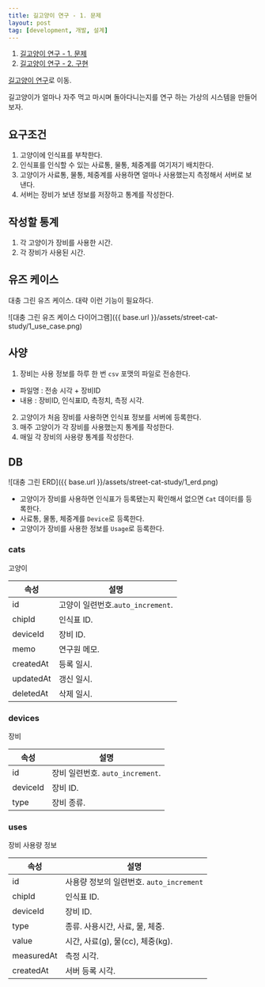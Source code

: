 ```yaml
---
title: 길고양이 연구 - 1. 문제
layout: post
tag: [development, 개발, 설계]
---
```


1. [길고양이 연구 - 1. 문제](/2020/05/04/street-cat-study-1)
2. [길고양이 연구 - 2. 구현](/2020/05/10/street-cat-study-2)

[길고양이 연구](https://justburrow.gitbook.io/street-cat-study/)로 이동.

길고양이가 얼마나 자주 먹고 마시며 돌아다니는지를 연구 하는 가상의 시스템을 만들어보자.

## 요구조건

1. 고양이에 인식표를 부착한다.
2. 인식표를 인식할 수 있는 사료통, 물통, 체중계를 여기저기 배치한다.
3. 고양이가 사료통, 물통, 체중계를 사용하면 얼마나 사용했는지 측정해서 서버로 보낸다.
4. 서버는 장비가 보낸 정보를 저장하고 통계를 작성한다.

## 작성할 통계

1. 각 고양이가 장비를 사용한 시간.
2. 각 장비가 사용된 시간.

## 유즈 케이스

대충 그린 유즈 케이스. 대략 이런 기능이 필요하다.

![대충 그린 유즈 케이스 다이어그램]({{ base.url }}/assets/street-cat-study/1_use_case.png)

## 사양

1. 장비는 사용 정보를 하루 한 번 `csv` 포맷의 파일로 전송한다.
  - 파일명 : 전송 시각 + 장비ID
  - 내용 : 장비ID, 인식표ID, 측정치, 측정 시각.
2. 고양이가 처음 장비를 사용하면 인식표 정보를 서버에 등록한다.
3. 매주 고양이가 각 장비를 사용했는지 통계를 작성한다.
4. 매일 각 장비의 사용량 통계를 작성한다.

## DB

![대충 그린 ERD]({{ base.url }}/assets/street-cat-study/1_erd.png)

- 고양이가 장비를 사용하면 인식표가 등록됐는지 확인해서 없으면 `Cat` 데이터를 등록한다.
- 사료통, 물통, 체중계를 `Device`로 등록한다.
- 고양이가 장비를 사용한 정보를 `Usage`로 등록한다.

### cats

고양이

|속성|설명|
|---|---|
|id|고양이 일련번호.`auto_increment`.|
|chipId|인식표 ID.|
|deviceId|장비 ID.|
|memo|연구원 메모.|
|createdAt|등록 일시.|
|updatedAt|갱신 일시.|
|deletedAt|삭제 일시.|

### devices

장비

|속성|설명|
|---|---|
|id|장비 일련번호. `auto_increment`.|
|deviceId|장비 ID.|
|type|장비 종류.|

### uses

장비 사용량 정보

|속성|설명|
|---|---|
|id|사용량 정보의 일련번호. `auto_increment`|
|chipId|인식표 ID.|
|deviceId|장비 ID.|
|type|종류. 사용시간, 사료, 물, 체중.|
|value|시간, 사료(g), 물(cc), 체중(kg).|
|measuredAt|측정 시각.|
|createdAt|서버 등록 시각.|
